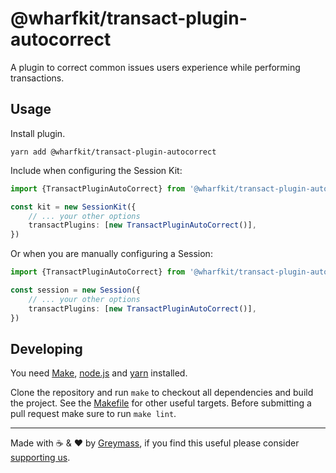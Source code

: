 # @wharfkit/transact-plugin-autocorrect

A plugin to correct common issues users experience while performing transactions.

## Usage

Install plugin.

```
yarn add @wharfkit/transact-plugin-autocorrect
```

Include when configuring the Session Kit:

```ts
import {TransactPluginAutoCorrect} from '@wharfkit/transact-plugin-autocorrect'

const kit = new SessionKit({
    // ... your other options
    transactPlugins: [new TransactPluginAutoCorrect()],
})
```

Or when you are manually configuring a Session:

```ts
import {TransactPluginAutoCorrect} from '@wharfkit/transact-plugin-autocorrect'

const session = new Session({
    // ... your other options
    transactPlugins: [new TransactPluginAutoCorrect()],
})
```

## Developing

You need [Make](https://www.gnu.org/software/make/), [node.js](https://nodejs.org/en/) and [yarn](https://classic.yarnpkg.com/en/docs/install) installed.

Clone the repository and run `make` to checkout all dependencies and build the project. See the [Makefile](./Makefile) for other useful targets. Before submitting a pull request make sure to run `make lint`.

---

Made with ☕️ & ❤️ by [Greymass](https://greymass.com), if you find this useful please consider [supporting us](https://greymass.com/support-us).
